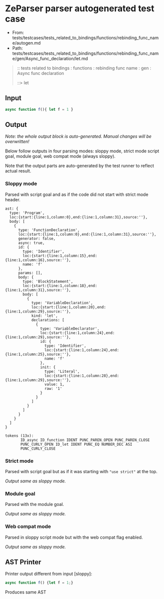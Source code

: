 # ZeParser parser autogenerated test case

- From: tests/testcases/tests_related_to_bindings/functions/rebinding_func_name/autogen.md
- Path: tests/testcases/tests_related_to_bindings/functions/rebinding_func_name/gen/Async_func_declaration/let.md

> :: tests related to bindings : functions : rebinding func name : gen : Async func declaration
>
> ::> let

## Input


`````js
async function f(){ let f = 1 }
`````

## Output

_Note: the whole output block is auto-generated. Manual changes will be overwritten!_

Below follow outputs in four parsing modes: sloppy mode, strict mode script goal, module goal, web compat mode (always sloppy).

Note that the output parts are auto-generated by the test runner to reflect actual result.

### Sloppy mode

Parsed with script goal and as if the code did not start with strict mode header.

`````
ast: {
  type: 'Program',
  loc:{start:{line:1,column:0},end:{line:1,column:31},source:''},
  body: [
    {
      type: 'FunctionDeclaration',
      loc:{start:{line:1,column:0},end:{line:1,column:31},source:''},
      generator: false,
      async: true,
      id: {
        type: 'Identifier',
        loc:{start:{line:1,column:15},end:{line:1,column:16},source:''},
        name: 'f'
      },
      params: [],
      body: {
        type: 'BlockStatement',
        loc:{start:{line:1,column:18},end:{line:1,column:31},source:''},
        body: [
          {
            type: 'VariableDeclaration',
            loc:{start:{line:1,column:20},end:{line:1,column:29},source:''},
            kind: 'let',
            declarations: [
              {
                type: 'VariableDeclarator',
                loc:{start:{line:1,column:24},end:{line:1,column:29},source:''},
                id: {
                  type: 'Identifier',
                  loc:{start:{line:1,column:24},end:{line:1,column:25},source:''},
                  name: 'f'
                },
                init: {
                  type: 'Literal',
                  loc:{start:{line:1,column:28},end:{line:1,column:29},source:''},
                  value: 1,
                  raw: '1'
                }
              }
            ]
          }
        ]
      }
    }
  ]
}

tokens (13x):
       ID_async ID_function IDENT PUNC_PAREN_OPEN PUNC_PAREN_CLOSE
       PUNC_CURLY_OPEN ID_let IDENT PUNC_EQ NUMBER_DEC ASI
       PUNC_CURLY_CLOSE
`````

### Strict mode

Parsed with script goal but as if it was starting with `"use strict"` at the top.

_Output same as sloppy mode._

### Module goal

Parsed with the module goal.

_Output same as sloppy mode._

### Web compat mode

Parsed in sloppy script mode but with the web compat flag enabled.

_Output same as sloppy mode._

## AST Printer

Printer output different from input [sloppy]:

````js
async function f() {let f = 1;}
````

Produces same AST
